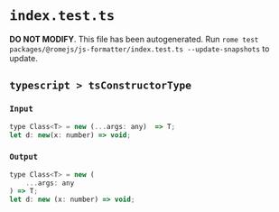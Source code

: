 # `index.test.ts`

**DO NOT MODIFY**. This file has been autogenerated. Run `rome test packages/@romejs/js-formatter/index.test.ts --update-snapshots` to update.

## `typescript > tsConstructorType`

### `Input`

```javascript
type Class<T> = new (...args: any)  => T;
let d: new(x: number) => void;
```

### `Output`

```javascript
type Class<T> = new (
	...args: any
) => T;
let d: new (x: number) => void;

```
